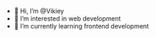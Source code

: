- 👋 Hi, I’m @Vikiey
- 👀 I’m interested in web development
- 🌱 I’m currently learning frontend development
<!--- 💞️ I’m looking to collaborate on ...
- 📫 How to reach me ... --->

<!---
Vikiey/Vikiey is a ✨ special ✨ repository because its `README.md` (this file) appears on your GitHub profile.
You can click the Preview link to take a look at your changes.
--->
